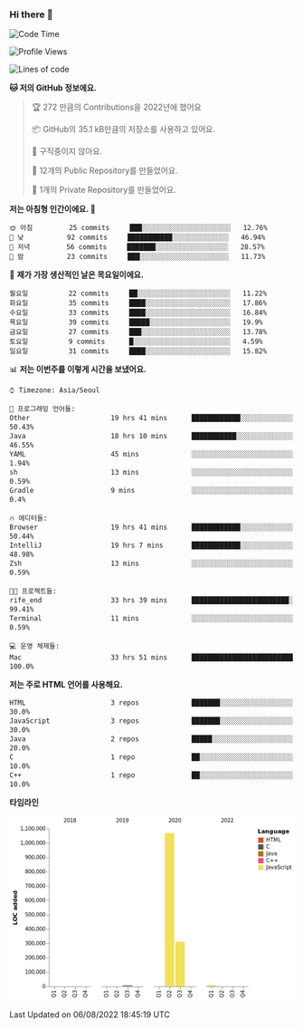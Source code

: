 ### Hi there 👋

<!--
**otm0937/otm0937** is a ✨ _special_ ✨ repository because its `README.md` (this file) appears on your GitHub profile.

Here are some ideas to get you started:

- 🔭 I’m currently working on ...
- 🌱 I’m currently learning ...
- 👯 I’m looking to collaborate on ...
- 🤔 I’m looking for help with ...
- 💬 Ask me about ...
- 📫 How to reach me: ...
- 😄 Pronouns: ...
- ⚡ Fun fact: ...
-->

  <!--START_SECTION:waka-->
![Code Time](http://img.shields.io/badge/Code%20Time-0%20secs-blue)

![Profile Views](http://img.shields.io/badge/Profile%20Views-0-blue)

![Lines of code](https://img.shields.io/badge/%EC%A0%80%EB%8A%94%20%EC%97%AC%ED%83%9C%EA%B9%8C%EC%A7%80%20-1%20Million%20%EC%A4%84%EC%9D%98%20%EC%BD%94%EB%93%9C%EB%A5%BC%20%EC%9E%91%EC%84%B1%ED%96%88%EC%96%B4%EC%9A%94.-blue)

**🐱 저의 GitHub 정보에요.** 

> 🏆 272 만큼의 Contributions을 2022년에 했어요
 > 
> 📦 GitHub의 35.1 kB만큼의 저장소를 사용하고 있어요. 
 > 
> 🚫 구직중이지 않아요.
 > 
> 📜 12개의 Public Repository를 만들었어요. 
 > 
> 🔑 1개의 Private Repository를 만들었어요. 
 > 
**저는 아침형 인간이에요. 🐤** 

```text
🌞 아침         25 commits     ███░░░░░░░░░░░░░░░░░░░░░░   12.76% 
🌆 낮　         92 commits     ███████████░░░░░░░░░░░░░░   46.94% 
🌃 저녁         56 commits     ███████░░░░░░░░░░░░░░░░░░   28.57% 
🌙 밤　         23 commits     ███░░░░░░░░░░░░░░░░░░░░░░   11.73%

```
📅 **제가 가장 생산적인 날은 목요일이에요.** 

```text
월요일          22 commits     ██░░░░░░░░░░░░░░░░░░░░░░░   11.22% 
화요일          35 commits     ████░░░░░░░░░░░░░░░░░░░░░   17.86% 
수요일          33 commits     ████░░░░░░░░░░░░░░░░░░░░░   16.84% 
목요일          39 commits     █████░░░░░░░░░░░░░░░░░░░░   19.9% 
금요일          27 commits     ███░░░░░░░░░░░░░░░░░░░░░░   13.78% 
토요일          9 commits      █░░░░░░░░░░░░░░░░░░░░░░░░   4.59% 
일요일          31 commits     ████░░░░░░░░░░░░░░░░░░░░░   15.82%

```


📊 **저는 이번주를 이렇게 시간을 보냈어요.** 

```text
⌚︎ Timezone: Asia/Seoul

💬 프로그래밍 언어들: 
Other                    19 hrs 41 mins      ████████████░░░░░░░░░░░░░   50.43% 
Java                     18 hrs 10 mins      ███████████░░░░░░░░░░░░░░   46.55% 
YAML                     45 mins             ░░░░░░░░░░░░░░░░░░░░░░░░░   1.94% 
sh                       13 mins             ░░░░░░░░░░░░░░░░░░░░░░░░░   0.59% 
Gradle                   9 mins              ░░░░░░░░░░░░░░░░░░░░░░░░░   0.4%

🔥 에디터들: 
Browser                  19 hrs 41 mins      ████████████░░░░░░░░░░░░░   50.44% 
IntelliJ                 19 hrs 7 mins       ████████████░░░░░░░░░░░░░   48.98% 
Zsh                      13 mins             ░░░░░░░░░░░░░░░░░░░░░░░░░   0.59%

🐱‍💻 프로젝트들: 
rife_end                 33 hrs 39 mins      ████████████████████████░   99.41% 
Terminal                 11 mins             ░░░░░░░░░░░░░░░░░░░░░░░░░   0.59%

💻 운영 체제들: 
Mac                      33 hrs 51 mins      █████████████████████████   100.0%

```

**저는 주로 HTML 언어를 사용해요.** 

```text
HTML                     3 repos             ███████░░░░░░░░░░░░░░░░░░   30.0% 
JavaScript               3 repos             ███████░░░░░░░░░░░░░░░░░░   30.0% 
Java                     2 repos             █████░░░░░░░░░░░░░░░░░░░░   20.0% 
C                        1 repo              ██░░░░░░░░░░░░░░░░░░░░░░░   10.0% 
C++                      1 repo              ██░░░░░░░░░░░░░░░░░░░░░░░   10.0%

```


**타임라인**

![Chart not found](https://raw.githubusercontent.com/otm0937/otm0937/main/charts/bar_graph.png) 


 Last Updated on 06/08/2022 18:45:19 UTC
<!--END_SECTION:waka-->
